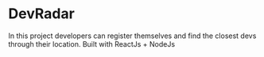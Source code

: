 # DevRadar
In this project developers can register themselves and find the closest devs through their location. Built with ReactJs + NodeJs
